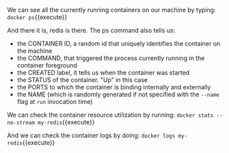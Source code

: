 We can see all the currently running containers on our machine by typing:
`docker ps`{{execute}}

And there it is, redis is there. The ps command also tells us:
- the CONTAINER ID, a random id that uniquely identifies the container on the machine
- the COMMAND, that triggered the process currently running in the container foreground
- the CREATED label, it tells us when the container was started
- the STATUS of the container. "Up" in this case
- the PORTS to which the container is binding internally and externally
- the NAME (which is randomly generated if not specified with the `--name` flag at `run` invocation time)

We can check the container resource utilization by running:
`docker stats --no-stream my-redis`{{execute}}

And we can check the container logs by doing:
`docker logs my-redis`{{execute}}

